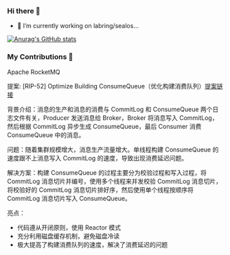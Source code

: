 ### Hi there 👋

<!--
**nowinkeyy/nowinkeyy** is a ✨ _special_ ✨ repository because its `README.md` (this file) appears on your GitHub profile.

Here are some ideas to get you started:

- 🔭 I’m currently working on ...
- 🌱 I’m currently learning ...
- 👯 I’m looking to collaborate on ...
- 🤔 I’m looking for help with ...
- 💬 Ask me about ...
- 📫 How to reach me: ...
- 😄 Pronouns: ...
- ⚡ Fun fact: ...
-->

- 🔭 I’m currently working on labring/sealos...

[![Anurag's GitHub stats](https://github-readme-stats.vercel.app/api?username=nowinkeyy&count_private=true&show_icons=true&hide=stars)](https://github.com/anuraghazra/github-readme-stats)


### My Contributions 👋

Apache RocketMQ

提案: [RIP-52] Optimize Building ConsumeQueue（优化构建消费队列）[提案链接](https://github.com/apache/rocketmq/wiki/RIP-52-Optimize-Building-ConsumeQueue)

背景介绍：消息的生产和消息的消费与 CommitLog 和 ConsumeQueue 两个日志文件有关，Producer 发送消息给 Broker，Broker 将消息写入 CommitLog，然后根据 CommitLog 异步生成 ConsumeQueue，最后 Consumer 消费 ConsumeQueue 中的消息。

问题：随着集群规模增大，消息生产流量增大。单线程构建 ConsumeQueue 的速度跟不上消息写入 CommitLog 的速度，导致出现消费延迟问题。

解决方案：构建 ConsumeQueue 的过程主要分为校验过程和写入过程，将 CommitLog 消息切片并编号，使用多个线程来并发校验 CommitLog 消息切片，将校验好的 CommitLog 消息切片排好序，然后使用单个线程按顺序将 CommitLog 消息切片写入 ConsumeQueue。

亮点：
- 代码遵从开闭原则，使用 Reactor 模式
- 充分利用磁盘缓存机制，避免磁盘冷读
- 极大提高了构建消费队列的速度，解决了消费延迟的问题
